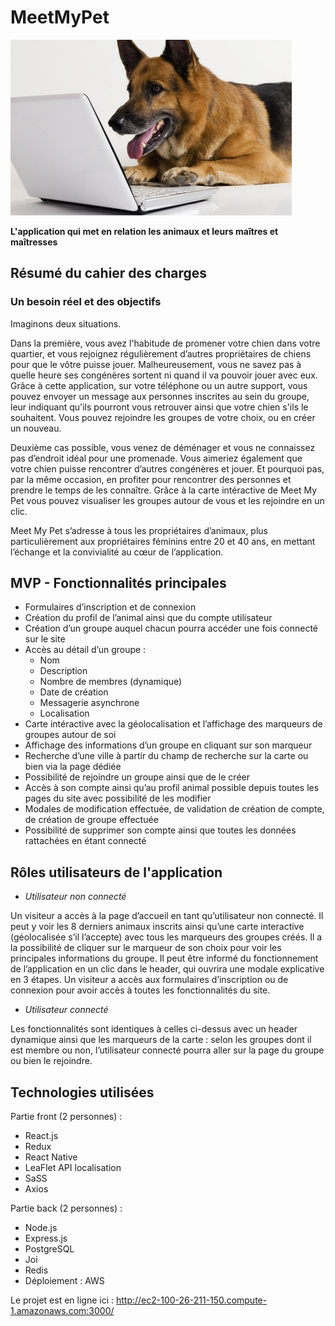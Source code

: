 # MeetMyPet
![image de chien](./meetmypet/public/image/modal1.jpg)

**L'application qui met en relation les animaux et leurs maîtres et maîtresses**

## Résumé du cahier des charges 

### Un besoin réel et des objectifs

Imaginons deux situations. 
<p> 
Dans la première, vous avez l'habitude de promener votre chien dans votre quartier, et vous rejoignez régulièrement d’autres propriétaires de chiens pour que le vôtre puisse jouer. Malheureusement, vous ne savez pas à quelle heure ses congénères sortent ni quand il va pouvoir jouer avec eux. Grâce à cette application, sur votre téléphone ou un autre support, vous pouvez envoyer un message aux personnes inscrites au sein du groupe, leur indiquant qu'ils pourront vous retrouver ainsi que votre chien s'ils le souhaitent. Vous pouvez rejoindre les groupes de votre choix, ou en créer un nouveau. 
</p>
<p>Deuxième cas possible, vous venez de déménager et vous ne connaissez pas d’endroit idéal pour une promenade. Vous aimeriez également que votre chien puisse rencontrer d’autres congénères et jouer. Et pourquoi pas, par la même occasion, en profiter pour rencontrer des personnes et prendre le temps de les connaître. Grâce à la carte intéractive de Meet My Pet vous pouvez visualiser les groupes autour de vous et les rejoindre en un clic.
</p>
<p>
Meet My Pet s’adresse à tous les propriétaires d’animaux, plus particulièrement aux propriétaires féminins entre 20 et 40 ans, en mettant l’échange et la convivialité au cœur de l’application.
</p>

## MVP - Fonctionnalités principales

- Formulaires d’inscription et de connexion
- Création du profil de l’animal ainsi que du compte utilisateur
- Création d’un groupe auquel chacun pourra accéder une fois connecté sur le site
- Accès au détail d’un groupe : 
  * Nom
  * Description 
  * Nombre de membres (dynamique)
  * Date de création
  * Messagerie asynchrone
  * Localisation
- Carte intéractive avec la géolocalisation et l’affichage des marqueurs de groupes autour de soi
- Affichage des informations d’un groupe en cliquant sur son marqueur
- Recherche d’une ville à partir du champ de recherche sur la carte ou bien via la page dédiée
- Possibilité de rejoindre un groupe ainsi que de le créer
- Accès à son compte ainsi qu’au profil animal  possible depuis toutes les pages du site avec possibilité de les modifier
- Modales de modification effectuée, de validation de création de compte, de création de groupe effectuée
- Possibilité de supprimer son compte ainsi que toutes les données rattachées en étant connecté


## Rôles utilisateurs de l'application 

- *Utilisateur non connecté*
  
Un visiteur a accès à la page d’accueil en tant qu’utilisateur non connecté. Il peut y voir les 8 derniers animaux inscrits ainsi qu’une carte interactive (géolocalisée s’il l’accepte) avec tous les marqueurs des groupes créés. Il a la possibilité de cliquer sur le marqueur de son choix pour voir les principales informations du groupe. Il peut être informé du fonctionnement de l’application en un clic dans le header, qui ouvrira une modale explicative en 3 étapes. Un visiteur a accès aux formulaires d’inscription ou de connexion pour avoir accès à toutes les fonctionnalités du site.

- *Utilisateur connecté*
  
Les fonctionnalités sont identiques à celles ci-dessus avec un header dynamique ainsi que les marqueurs de la carte : selon les groupes dont il est membre ou non, l’utilisateur connecté pourra aller sur la page du groupe ou bien le rejoindre.

## Technologies utilisées

Partie front (2 personnes) :
  * React.js
  * Redux
  * React Native
  * LeaFlet API localisation
  * SaSS
  * Axios

Partie back (2 personnes) :
* Node.js
* Express.js
* PostgreSQL
* Joi
* Redis
* Déploiement : AWS


Le projet est en ligne ici : http://ec2-100-26-211-150.compute-1.amazonaws.com:3000/

